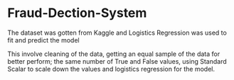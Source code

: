 # Fraud-Dection-System
The dataset was gotten from Kaggle and Logistics Regression was used to fit and predict the model


This involve cleaning of the data, getting an equal sample of the data for better perform; the same number of True and False values, using Standard Scalar to scale down the values and logistics regression for the model.
